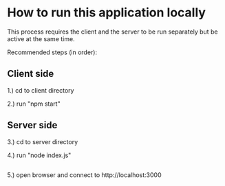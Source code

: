 # How to run this application locally
This process requires the client and the server to be run separately but be active at the same time. 

Recommended steps (in order):

## Client side

1.) cd to client directory

2.) run "npm start"

## Server side

3.) cd to server directory

4.) run "node index.js"

##

5.) open browser and connect to http://localhost:3000


